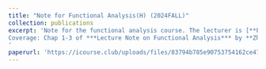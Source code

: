 ```yaml
---
title: "Note for Functional Analysis(H) (2024FALL)"
collection: publications
excerpt: 'Note for the functional analysis course. The lecturer is [**Prof. Huang Wen**](https://faculty.ustc.edu.cn/huangwen1). <br>
Coverage: Chap 1-3 of ***Lecture Note on Functional Analysis*** by **Zhang Gongqing**
'
paperurl: 'https://icourse.club/uploads/files/83794b785e90753754162ce4742f92362ed25420.pdf'
---
```

